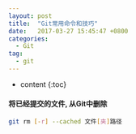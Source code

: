 ```yaml
---
layout: post
title:  "Git常用命令和技巧"
date:   2017-03-27 15:45:47 +0800
categories:
  - Git
tag:
  - git
---
```


* content
{:toc}

#### 将已经提交的文件, 从Git中删除
``` sh
git rm [-r] --cached 文件[夹]路径
```
